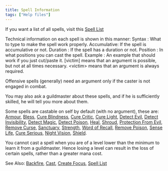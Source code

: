 ```yaml
---
title: Spell Information
tags: ["Help files"]
---
```

If you want a list of all spells, visit this [Spell
List](Spell "wikilink")

Technical information on each spell is shown in this manner: Syntax :
What to type to make the spell work properly. Accumulative: If the spell
is accumulative or not. Duration : If the spell has a duration or not.
Position : In what positions you can cast the spell. Example : An
example that should work if you just cut/paste it. \[victim\] means that
an argument is possible, but not at all times necessary. \<victim\>
means that an argument is always required.

Offensive spells (generally) need an argument only if the caster is not
engaged in combat.

You may also ask a guildmaster about these spells, and if he is
sufficiently skilled, he will tell you more about them.

Some spells are castable on self by default (with no argument), these
are: [Armour](Armour_Spell "wikilink"), [Bless](Bless "wikilink"), [Cure
Blindness](Cure_Blindness "wikilink"), [Cure
Critic](Cure_Critic "wikilink"), [Cure Light](Cure_Light "wikilink"),
[Detect Evil](Detect_Evil "wikilink"), [Detect
Invisibility](Detect_Invisibility "wikilink"), [Detect
Magic](Detect_Magic "wikilink"), [Detect
Poison](Detect_Poison "wikilink"), [Heal](Heal "wikilink"),
[Shroud](Shroud "wikilink"), [Protection From
Evil](Protection_From_Evil "wikilink"), [Remove
Curse](Remove_Curse "wikilink"), [Sanctuary](Sanctuary "wikilink"),
[Strength](Strength "wikilink"), [Word of
Recall](Word_of_Recall "wikilink"), [Remove
Poison](Remove_Poison "wikilink"), [Sense Life](Sense_Life "wikilink"),
[Cure Serious](Cure_Serious "wikilink"), [Night
Vision](Night_Vision "wikilink"), [Shield](Shield_Spell "wikilink").

You cannot cast a spell when you are of a level lower than the minimum
to learn it from a guildmaster. Hence losing a level can result in the
loss of certain spells, rather than a greater mana cost.

See Also: [Backfire](Backfire "wikilink"), [Cast](Cast "wikilink"),
[Create Focus](Create_Focus "wikilink"), [Spell List](Spell "wikilink")
